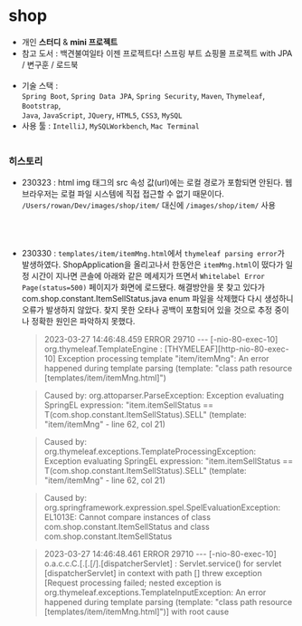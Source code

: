# shop

- 개인 **스터디** & **mini 프로젝트**
- 참고 도서 : 백견불여일타 이젠 프로젝트다! 스프링 부트 쇼핑몰 프로젝트 with JPA / 변구훈 / 로드북<br/><br/>
- 기술 스택 :<br/>
`Spring Boot`, `Spring Data JPA`, `Spring Security`, `Maven`, `Thymeleaf`, `Bootstrap`,<br/>
`Java`, `JavaScript`, `JQuery`, `HTML5`, `CSS3`, `MySQL`
- 사용 툴 : `IntelliJ`, `MySQLWorkbench`, `Mac Terminal`<br/><br/>

### 히스토리<br/>
- 230323 : html img 태그의 src 속성 값(url)에는 로컬 경로가 포함되면 안된다. 웹 브라우저는 로컬 파일 시스템에 직접 접근할 수 없기 때문이다.<br/>
`/Users/rowan/Dev/images/shop/item/` 대신에 `/images/shop/item/` 사용<br/><br/><br/><br/>

- 230330 : `templates/item/itemMng.html`에서 `thymeleaf parsing error`가 발생하였다.
ShopApplication을 올리고나서 한동안은 `itemMng.html`이 떴다가 일정 시간이 지나면 콘솔에 아래와 같은 메세지가 뜨면서 `Whitelabel Error Page(status=500)` 페이지가 화면에 로드됐다.
해결방안을 못 찾고 있다가 com.shop.constant.ItemSellStatus.java enum 파일을 삭제했다 다시 생성하니 오류가 발생하지 않았다.
찾지 못한 오타나 공백이 포함되어 있을 것으로 추정 중이나 정확한 원인은 파악하지 못했다.
  > 2023-03-27 14:46:48.459 ERROR 29710 --- [-nio-80-exec-10] org.thymeleaf.TemplateEngine             : [THYMELEAF][http-nio-80-exec-10] Exception processing template "item/itemMng": An error happened during template parsing (template: "class path resource [templates/item/itemMng.html]")

  > Caused by: org.attoparser.ParseException: Exception evaluating SpringEL expression: "item.itemSellStatus == T(com.shop.constant.ItemSellStatus).SELL" (template: "item/itemMng" - line 62, col 21)

  > Caused by: org.thymeleaf.exceptions.TemplateProcessingException: Exception evaluating SpringEL expression: "item.itemSellStatus == T(com.shop.constant.ItemSellStatus).SELL" (template: "item/itemMng" - line 62, col 21)

  > Caused by: org.springframework.expression.spel.SpelEvaluationException: EL1013E: Cannot compare instances of class com.shop.constant.ItemSellStatus and class com.shop.constant.ItemSellStatus

  > 2023-03-27 14:46:48.461 ERROR 29710 --- [-nio-80-exec-10] o.a.c.c.C.[.[.[/].[dispatcherServlet]    : Servlet.service() for servlet [dispatcherServlet] in context with path [] threw exception [Request processing failed; nested exception is org.thymeleaf.exceptions.TemplateInputException: An error happened during template parsing (template: "class path resource [templates/item/itemMng.html]")] with root cause

